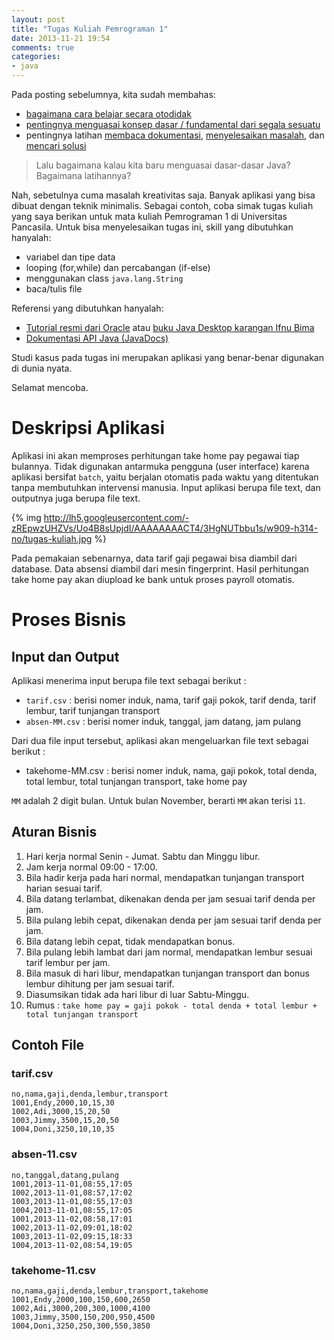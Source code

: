 ```yaml
---
layout: post
title: "Tugas Kuliah Pemrograman 1"
date: 2013-11-21 19:54
comments: true
categories: 
- java
---
```


Pada posting sebelumnya, kita sudah membahas:

* [bagaimana cara belajar secara otodidak](http://software.endy.muhardin.com/life/otodidak/)
* [pentingnya menguasai konsep dasar / fundamental dari segala sesuatu](http://software.endy.muhardin.com/life/lan-na-zha/)
* pentingnya latihan [membaca dokumentasi](http://software.endy.muhardin.com/life/rtfm/), [menyelesaikan masalah](http://software.endy.muhardin.com/life/problem-solving/), dan [mencari solusi](http://software.endy.muhardin.com/aplikasi/teknik-menggunakan-google/)

> Lalu bagaimana kalau kita baru menguasai dasar-dasar Java? Bagaimana latihannya?

Nah, sebetulnya cuma masalah kreativitas saja. Banyak aplikasi yang bisa dibuat dengan teknik minimalis. Sebagai contoh, coba simak tugas kuliah yang saya berikan untuk mata kuliah Pemrograman 1 di Universitas Pancasila. Untuk bisa menyelesaikan tugas ini, skill yang dibutuhkan hanyalah:

* variabel dan tipe data
* looping (for,while) dan percabangan (if-else)
* menggunakan class `java.lang.String`
* baca/tulis file

Referensi yang dibutuhkan hanyalah:

* [Tutorial resmi dari Oracle](http://docs.oracle.com/javase/tutorial/index.html) atau [buku Java Desktop karangan Ifnu Bima](http://project-template.googlecode.com/files/Java%20Desktop%20-%20Ifnu%20Bima.pdf)
* [Dokumentasi API Java (JavaDocs)](http://docs.oracle.com/javase/7/docs/api/index.html)

Studi kasus pada tugas ini merupakan aplikasi yang benar-benar digunakan di dunia nyata.

Selamat mencoba.

<!--more-->


# Deskripsi Aplikasi #

Aplikasi ini akan memproses perhitungan take home pay pegawai tiap bulannya. Tidak digunakan antarmuka pengguna (user interface) karena aplikasi bersifat `batch`, yaitu berjalan otomatis pada waktu yang ditentukan tanpa membutuhkan intervensi manusia. Input aplikasi berupa file text, dan outputnya juga berupa file text.

{% img http://lh5.googleusercontent.com/-zREpwzUHZVs/Uo4B8sUpjdI/AAAAAAAACT4/3HgNUTbbu1s/w909-h314-no/tugas-kuliah.jpg %}

Pada pemakaian sebenarnya, data tarif gaji pegawai bisa diambil dari database. Data absensi diambil dari mesin fingerprint. Hasil perhitungan take home pay akan diupload ke bank untuk proses payroll otomatis.

# Proses Bisnis #

## Input dan Output ##

Aplikasi menerima input berupa file text sebagai berikut :

* `tarif.csv` : berisi nomer induk, nama, tarif gaji pokok, tarif denda, tarif lembur, tarif tunjangan transport
* `absen-MM.csv` : berisi nomer induk, tanggal, jam datang, jam pulang

Dari dua file input tersebut, aplikasi akan mengeluarkan file text sebagai berikut :

* takehome-MM.csv : berisi nomer induk, nama, gaji pokok, total denda, total lembur, total tunjangan transport, take home pay

`MM` adalah 2 digit bulan. Untuk bulan November, berarti `MM` akan terisi `11`.

## Aturan Bisnis ##

1. Hari kerja normal Senin - Jumat. Sabtu dan Minggu libur.
2. Jam kerja normal 09:00 - 17:00.
3. Bila hadir kerja pada hari normal, mendapatkan tunjangan transport harian sesuai tarif.
4. Bila datang terlambat, dikenakan denda per jam sesuai tarif denda per jam.
5. Bila pulang lebih cepat, dikenakan denda per jam sesuai tarif denda per jam.
6. Bila datang lebih cepat, tidak mendapatkan bonus.
7. Bila pulang lebih lambat dari jam normal, mendapatkan lembur sesuai tarif lembur per jam.
8. Bila masuk di hari libur, mendapatkan tunjangan transport dan bonus lembur dihitung per jam sesuai tarif.
9. Diasumsikan tidak ada hari libur di luar Sabtu-Minggu.
10. Rumus : `take home pay = gaji pokok - total denda + total lembur + total tunjangan transport`

## Contoh File ##

### tarif.csv ###

```
no,nama,gaji,denda,lembur,transport
1001,Endy,2000,10,15,30
1002,Adi,3000,15,20,50
1003,Jimmy,3500,15,20,50
1004,Doni,3250,10,10,35
```

### absen-11.csv ###

```
no,tanggal,datang,pulang
1001,2013-11-01,08:55,17:05
1002,2013-11-01,08:57,17:02
1003,2013-11-01,08:55,17:03
1004,2013-11-01,08:55,17:05
1001,2013-11-02,08:58,17:01
1002,2013-11-02,09:01,18:02
1003,2013-11-02,09:15,18:33
1004,2013-11-02,08:54,19:05
```

### takehome-11.csv ###

```
no,nama,gaji,denda,lembur,transport,takehome
1001,Endy,2000,100,150,600,2650
1002,Adi,3000,200,300,1000,4100
1003,Jimmy,3500,150,200,950,4500
1004,Doni,3250,250,300,550,3850
```

